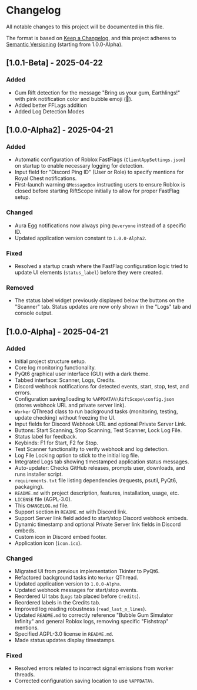 # Changelog
All notable changes to this project will be documented in this file.

The format is based on [Keep a Changelog](https://keepachangelog.com/en/1.0.0/),
and this project adheres to [Semantic Versioning](https://semver.org/spec/v2.0.0.html) (starting from 1.0.0-Alpha).

## [1.0.1-Beta] - 2025-04-22

### Added
- Gum Rift detection for the message "Bring us your gum, Earthlings!" with pink notification color and bubble emoji (🫧).
- Added better FFLags addition
- Added Log Detection Modes

## [1.0.0-Alpha2] - 2025-04-21  

### Added
- Automatic configuration of Roblox FastFlags (`ClientAppSettings.json`) on startup to enable necessary logging for detection.
- Input field for "Discord Ping ID" (User or Role) to specify mentions for Royal Chest notifications.
- First-launch warning `QMessageBox` instructing users to ensure Roblox is closed before starting RiftScope initially to allow for proper FastFlag setup.

### Changed
- Aura Egg notifications now always ping `@everyone` instead of a specific ID.
- Updated application version constant to `1.0.0-Alpha2`.

### Fixed
- Resolved a startup crash where the FastFlag configuration logic tried to update UI elements (`status_label`) before they were created.

### Removed
- The status label widget previously displayed below the buttons on the "Scanner" tab. Status updates are now only shown in the "Logs" tab and console output.

## [1.0.0-Alpha] - 2025-04-21

### Added
- Initial project structure setup.
- Core log monitoring functionality.
- PyQt6 graphical user interface (GUI) with a dark theme.
- Tabbed interface: Scanner, Logs, Credits.
- Discord webhook notifications for detected events, start, stop, test, and errors.
- Configuration saving/loading to `%APPDATA%\RiftScope\config.json` (stores webhook URL and private server link).
- `Worker` QThread class to run background tasks (monitoring, testing, update checking) without freezing the UI.
- Input fields for Discord Webhook URL and optional Private Server Link.
- Buttons: Start Scanning, Stop Scanning, Test Scanner, Lock Log File.
- Status label for feedback.
- Keybinds: F1 for Start, F2 for Stop.
- Test Scanner functionality to verify webhook and log detection.
- Log File Locking option to stick to the initial log file.
- Integrated Logs tab showing timestamped application status messages.
- Auto-updater: Checks GitHub releases, prompts user, downloads, and runs installer script.
- `requirements.txt` file listing dependencies (requests, psutil, PyQt6, packaging).
- `README.md` with project description, features, installation, usage, etc.
- `LICENSE` file (AGPL-3.0).
- This `CHANGELOG.md` file.
- Support section in `README.md` with Discord link.
- Support Server link field added to start/stop Discord webhook embeds.
- Dynamic timestamp and optional Private Server link fields in Discord embeds.
- Custom icon in Discord embed footer.
- Application icon (`icon.ico`).

### Changed
- Migrated UI from previous implementation Tkinter to PyQt6.
- Refactored background tasks into `Worker` QThread.
- Updated application version to `1.0.0-Alpha`.
- Updated webhook messages for start/stop events.
- Reordered UI tabs (`Logs` tab placed before `Credits`).
- Reordered labels in the Credits tab.
- Improved log reading robustness (`read_last_n_lines`).
- Updated `README.md` to correctly reference "Bubble Gum Simulator Infinity" and general Roblox logs, removing specific "Fishstrap" mentions.
- Specified AGPL-3.0 license in `README.md`.
- Made status updates display timestamps.

### Fixed
- Resolved errors related to incorrect signal emissions from worker threads.
- Corrected configuration saving location to use `%APPDATA%`. 